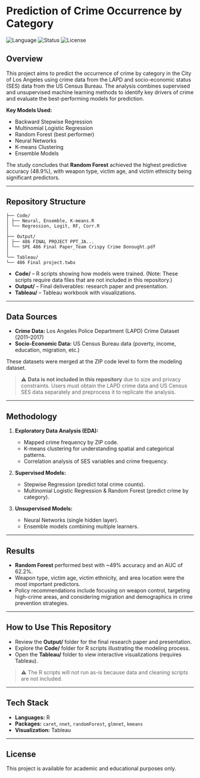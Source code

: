 # **Prediction of Crime Occurrence by Category**  

![Language](https://img.shields.io/badge/language-R-blue.svg)
![Status](https://img.shields.io/badge/status-complete-lightgrey.svg)
![License](https://img.shields.io/badge/license-academic-green.svg)

## **Overview**  
This project aims to predict the occurrence of crime by category in the City of Los Angeles using crime data from the LAPD and socio-economic status (SES) data from the US Census Bureau. The analysis combines supervised and unsupervised machine learning methods to identify key drivers of crime and evaluate the best-performing models for prediction.  

**Key Models Used:**  
- Backward Stepwise Regression  
- Multinomial Logistic Regression  
- Random Forest (best performer)  
- Neural Networks  
- K-means Clustering  
- Ensemble Models  

The study concludes that **Random Forest** achieved the highest predictive accuracy (48.9%), with weapon type, victim age, and victim ethnicity being significant predictors.  

---

## **Repository Structure**  

```
├── Code/
│ ├── Neural, Ensemble, K-means.R
│ └── Regression, Logit, RF, Corr.R
│
├── Output/
│ ├── 486 FINAL PROJECT PPT_JA...
│ └── SPE 486 Final Paper_Team Crispy Crime Donought.pdf
│
└── Tableau/
└── 486 Final project.twbx
```

- **Code/** – R scripts showing how models were trained. (Note: These scripts require data files that are not included in this repository.)  
- **Output/** – Final deliverables: research paper and presentation.  
- **Tableau/** – Tableau workbook with visualizations.  

---

## **Data Sources**  
- **Crime Data:** Los Angeles Police Department (LAPD) Crime Dataset (2011–2017)  
- **Socio-Economic Data:** US Census Bureau data (poverty, income, education, migration, etc.)  

These datasets were merged at the ZIP code level to form the modeling dataset.  

> ⚠️ **Data is not included in this repository** due to size and privacy constraints. Users must obtain the LAPD crime data and US Census SES data separately and preprocess it to replicate the analysis.  

---

## **Methodology**  

1. **Exploratory Data Analysis (EDA):**  
   - Mapped crime frequency by ZIP code.  
   - K-means clustering for understanding spatial and categorical patterns.  
   - Correlation analysis of SES variables and crime frequency.  

2. **Supervised Models:**  
   - Stepwise Regression (predict total crime counts).  
   - Multinomial Logistic Regression & Random Forest (predict crime by category).  

3. **Unsupervised Models:**  
   - Neural Networks (single hidden layer).  
   - Ensemble models combining multiple learners.  

---

## **Results**  
- **Random Forest** performed best with ~49% accuracy and an AUC of 62.2%.  
- Weapon type, victim age, victim ethnicity, and area location were the most important predictors.  
- Policy recommendations include focusing on weapon control, targeting high-crime areas, and considering migration and demographics in crime prevention strategies.  

---

## **How to Use This Repository**  
- Review the **Output/** folder for the final research paper and presentation.  
- Explore the **Code/** folder for R scripts illustrating the modeling process.  
- Open the **Tableau/** folder to view interactive visualizations (requires Tableau).  

> ⚠️ The R scripts will not run as-is because data and cleaning scripts are not included.  

---

## **Tech Stack**  
- **Languages:** R  
- **Packages:** `caret`, `nnet`, `randomForest`, `glmnet`, `kmeans`  
- **Visualization:** Tableau  

---

## **License**  
This project is available for academic and educational purposes only.  
